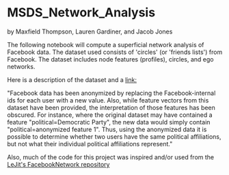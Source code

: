 # MSDS_Network_Analysis

by Maxfield Thompson, Lauren Gardiner, and Jacob Jones

The following notebook will compute a superficial network analysis of Facebook data. The dataset used consists of 'circles' (or 'friends lists') from Facebook. The dataset includes node features (profiles), circles, and ego networks. 

Here is a description of the dataset and a [link:](https://snap.stanford.edu/data/egonets-Facebook.html) 

"Facebook data has been anonymized by replacing the Facebook-internal ids for each user with a new value. Also, while feature vectors from this dataset have been provided, the interpretation of those features has been obscured. For instance, where the original dataset may have contained a feature "political=Democratic Party", the new data would simply contain "political=anonymized feature 1". Thus, using the anonymized data it is possible to determine whether two users have the same political affiliations, but not what their individual political affiliations represent."

Also, much of the code for this project was inspired and/or used from the [LeJit's FacebookNetwork repository](https://app.dominodatalab.com/u/LeJit/FacebookNetwork/browse?)
